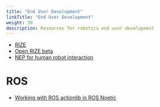 ```yaml
---
title: "End User Development"
linkTitle: "End User Development"
weight: 30
description: Resources for robotics end user development
---
```


* [RIZE](https://enriquecoronadozu.github.io/RIZE/)
* [Open RIZE beta](https://github.com/enriquecoronadozu/Open-RIZE-beta/wiki)
* [NEP for human robot interaction](https://www.ncbi.nlm.nih.gov/pmc/articles/PMC7085798/)

# ROS

* [Working with ROS actionlib in ROS Noetic](https://automaticaddison.com/working-with-ros-actionlib-in-ros-noetic/)
